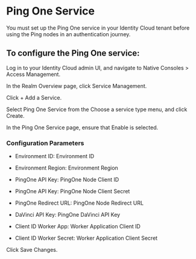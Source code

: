 # Ping One Service

You must set up the Ping One service in your Identity Cloud tenant before using the Ping nodes in an authentication journey.

## To configure the Ping One service:

Log in to your Identity Cloud admin UI, and navigate to Native Consoles > Access Management.

In the Realm Overview page, click Service Management.

Click + Add a Service.

Select Ping One Service from the Choose a service type menu, and click Create.

In the Ping One Service page, ensure that Enable is selected.

### Configuration Parameters
* Environment ID: Environment ID

* Environment Region: Environment Region

* PingOne API Key: PingOne Node Client ID

* PingOne API Key: PingOne Node Client Secret

* PingOne Redirect URL: PingOne Node Redirect URL

* DaVinci API Key: PingOne DaVinci API Key

* Client ID Worker App: Worker Application Client ID

* Client ID Worker Secret: Worker Application Client Secret

Click Save Changes.
